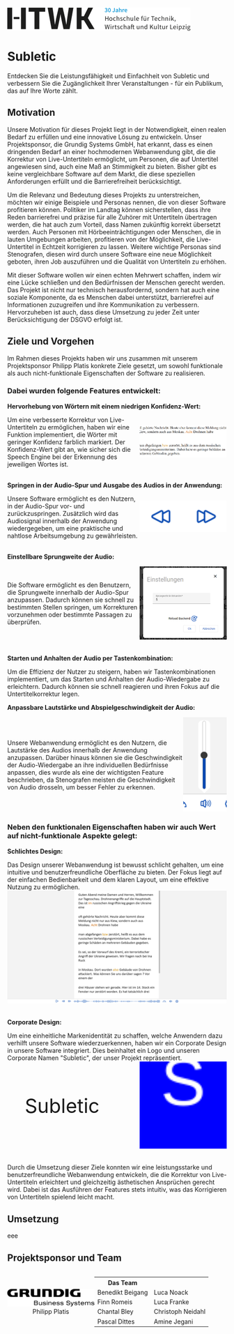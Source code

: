 <div style="display: flex;">
    <div style="flex: 1; float: left; align-items:center; margin-top: 30px; margin-right:">
      <img src="ProjectPresentation\Poster\img\Logo_HTWK.svg" alt="HTWK-Logo">
    </div>
</div>

# Subletic

Entdecken Sie die Leistungsfähigkeit und Einfachheit von Subletic und verbessern Sie die Zugänglichkeit Ihrer Veranstaltungen - für ein Publikum, das auf Ihre Worte zählt.

## Motivation

Unsere Motivation für dieses Projekt liegt in der Notwendigkeit, einen realen Bedarf zu erfüllen und eine innovative Lösung zu entwickeln. Unser Projektsponsor, die Grundig Systems GmbH, hat erkannt, dass es einen dringenden Bedarf an einer hochmodernen Webanwendung gibt, die die Korrektur von Live-Untertiteln ermöglicht, um Personen, die auf Untertitel angewiesen sind, auch eine Maß an Stimmigkeit zu bieten. Bisher gibt es keine vergleichbare Software auf dem Markt, die diese speziellen Anforderungen erfüllt und die Barrierefreiheit berücksichtigt.

Um die Relevanz und Bedeutung dieses Projekts zu unterstreichen, möchten wir einige Beispiele und Personas nennen, die von dieser Software profitieren können. Politiker im Landtag können sicherstellen, dass ihre Reden barrierefrei und präzise für alle Zuhörer mit Untertiteln übertragen werden, die hat auch zum Vorteil, dass Namen zukünftig korrekt übersetzt werden. Auch Personen mit Hörbeeinträchtigungen oder Menschen, die in lauten Umgebungen arbeiten, profitieren von der Möglichkeit, die Live-Untertitel in Echtzeit korrigieren zu lassen. Weitere wichtige Personas sind Stenografen, diesen wird durch unsere Software eine neue Möglichkeit geboten, ihren Job auszuführen und die Qualität von Untertiteln zu erhöhen.

Mit dieser Software wollen wir einen echten Mehrwert schaffen, indem wir eine Lücke schließen und den Bedürfnissen der Menschen gerecht werden. Das Projekt ist nicht nur technisch herausfordernd, sondern hat auch eine soziale Komponente, da es Menschen dabei unterstützt, barrierefrei auf Informationen zuzugreifen und ihre Kommunikation zu verbessern. Hervorzuheben ist auch, dass diese Umsetzung zu jeder Zeit unter Berücksichtigung der DSGVO erfolgt ist.

## Ziele und Vorgehen

Im Rahmen dieses Projekts haben wir uns zusammen mit unserem Projektsponsor Philipp Platis konkrete Ziele gesetzt, um sowohl funktionale als auch nicht-funktionale Eigenschaften der Software zu realisieren.

### Dabei wurden folgende Features entwickelt:

**Hervorhebung von Wörtern mit einem niedrigen Konfidenz-Wert:**

<div style="display: flex; align-items: center;">
  <div style="flex: 1;">
    Um eine verbesserte Korrektur von Live-Untertiteln zu ermöglichen, haben wir eine Funktion implementiert, die Wörter mit geringer Konfidenz farblich markiert. Der Konfidenz-Wert gibt an, wie sicher sich die Speech Engine bei der Erkennung des jeweiligen Wortes ist.
  </div>
  <div style="text-align: right;">
    <img src="ProjectPresentation\Poster\img\confidenz-werte.png" alt="Hervorgehobene Wörter" width="200">
  </div>
</div>
<br>

**Springen in der Audio-Spur und Ausgabe des Audios in der Anwendung:**

<div style="display: flex; align-items: center;">
  <div style="flex: 1;">
    Unsere Software ermöglicht es den Nutzern, in der Audio-Spur vor- und zurückzuspringen. Zusätzlich wird das Audiosignal innerhalb der Anwendung wiedergegeben, um eine praktische und nahtlose Arbeitsumgebung zu gewährleisten.
  </div>
  <div style="text-align: right;">
    <img src="ProjectPresentation\Poster\img\springen-audio.png" alt="Springen in der Audio Buttons" width="200">
  </div>
</div>
<br>

**Einstellbare Sprungweite der Audio:**

<div style="display: flex; align-items: center;">
  <div style="flex: 1;">
    Die Software ermöglicht es den Benutzern, die Sprungweite innerhalb der Audio-Spur anzupassen. Dadurch können sie schnell zu bestimmten Stellen springen, um Korrekturen vorzunehmen oder bestimmte Passagen zu überprüfen.
  </div>
  <div style="text-align: right;">
    <img src="ProjectPresentation\Poster\img\sprung-settings.png" alt="Sprungweiten Einstellung" width="200">
  </div>
</div>
<br>

**Starten und Anhalten der Audio per Tastenkombination:**

Um die Effizienz der Nutzer zu steigern, haben wir Tastenkombinationen implementiert, um das Starten und Anhalten der Audio-Wiedergabe zu erleichtern. Dadurch können sie schnell reagieren und ihren Fokus auf die Untertitelkorrektur legen.

**Anpassbare Lautstärke und Abspielgeschwindigkeit der Audio:**

<div style="display: flex; align-items: center;">
  <div style="flex: 1;">
    Unsere Webanwendung ermöglicht es den Nutzern, die Lautstärke des Audios innerhalb der Anwendung anzupassen. Darüber hinaus können sie die Geschwindigkeit der Audio-Wiedergabe an ihre individuellen Bedürfnisse anpassen, dies wurde als eine der wichtigsten Feature beschrieben, da Stenografen meisten die Geschwindigkeit von Audio drosseln, um besser Fehler zu erkennen.
  </div>
  <div style="text-align: right;">
    <img src="ProjectPresentation\Poster\img\sound-audio.png" alt="Soundeinstellung Audio" width="100">
  </div>
</div>

### Neben den funktionalen Eigenschaften haben wir auch Wert auf nicht-funktionale Aspekte gelegt:

**Schlichtes Design:**

<div >
  <div style="flex: 1;">
    Das Design unserer Webanwendung ist bewusst schlicht gehalten, um eine intuitive und benutzerfreundliche Oberfläche zu bieten. Der Fokus liegt auf der einfachen Bedienbarkeit und dem klaren Layout, um eine effektive Nutzung zu ermöglichen.
  </div>
  <div >
    <img src="ProjectPresentation\Poster\img\deployed_website.jpg" alt="Webseite">
  </div>
</div>
<br>

**Corporate Design:**

<div >
  <div style="flex: 1;">
    Um eine einheitliche Markenidentität zu schaffen, welche Anwendern dazu verhilft unsere Software wiederzuerkennen, haben wir ein Corporate Design in unsere Software integriert. Dies beinhaltet ein Logo und unseren Corporate Namen "Subletic", der unser Projekt repräsentiert.
  </div>
  <div style="display: flex;">
  <div style="flex: 1; display: flex; align-items: center; justify-content: center; font-size: 45px;">
    Subletic
  </div>
  <div style="flex: 1; text-align: right;">
    <img src="ProjectPresentation\Poster\img\logo.svg" alt="Logo-Subletic" width="200">
  </div>
</div>

</div>
<br>

Durch die Umsetzung dieser Ziele konnten wir eine leistungsstarke und benutzerfreundliche Webanwendung entwickeln, die die Korrektur von Live-Untertiteln erleichtert und gleichzeitig ästhetischen Ansprüchen gerecht wird. Dabei ist das Ausführen der Features stets intuitiv, was das Korrigieren von Untertiteln spielend leicht macht.


## Umsetzung
eee

## Projektsponsor und Team

<div style="display: flex; align-items: center;">
    <div style="display: flex; align-items: center; justify-content: center;">
  <div>
    <img src="ProjectPresentation\Poster\img\grundig.svg" alt="Bildbeschreibung" width="200">
    <div style="display: flex; justify-content: center;">
      <span>Philipp Platis</span>
    </div>
  </div>
</div>
  <div style="flex: 1;">
    <table>
  <tr>
    <th>Das Team</th>
    <th></th>
  </tr>
  <tr>
    <td>Benedikt Beigang</td>
    <td>Luca Noack</td>
  </tr>
  <tr>
    <td>Finn Romeis</td>
    <td>Luca Franke</td>
  </tr>
  <tr>
    <td>Chantal Bley</td>
    <td>Christoph Neidahl</td>
  </tr>
  <tr>
    <td>Pascal Dittes</td>
    <td>Amine Jegani</td>
  </tr>
</table>
  </div>
</div>